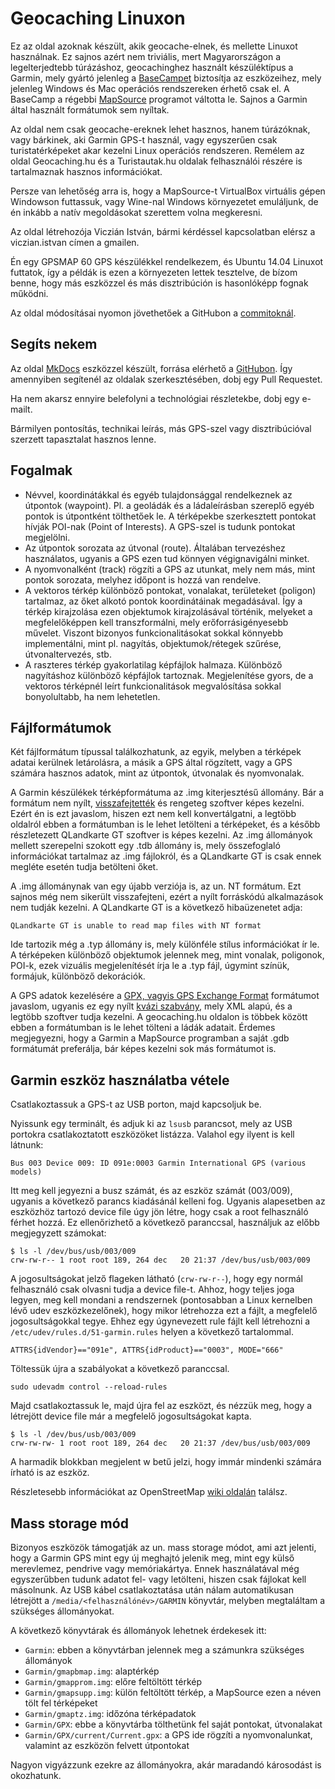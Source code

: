# Geocaching Linuxon

Ez az oldal azoknak készült, akik geocache-elnek, és mellette Linuxot használnak. Ez sajnos azért nem triviális, mert Magyarországon a legelterjedtebb túrázáshoz, geocachinghez használt készüléktípus a Garmin, mely gyártó jelenleg a [BaseCampet](http://www.garmin.com/en-US/shop/downloads/basecamp) biztosítja az eszközeihez, mely jelenleg Windows és Mac operációs rendszereken érhető csak el. A BaseCamp a régebbi [MapSource](http://www8.garmin.com/support/download_details.jsp?id=209) programot váltotta le. Sajnos a Garmin által használt formátumok sem nyíltak.

Az oldal nem csak geocache-ereknek lehet hasznos, hanem túrázóknak, vagy bárkinek, aki Garmin GPS-t használ, vagy egyszerűen csak turistatérképeket akar kezelni Linux operációs rendszeren. Remélem az oldal Geocaching.hu és a Turistautak.hu oldalak felhasználói részére is tartalmaznak hasznos információkat.

Persze van lehetőség arra is, hogy a MapSource-t VirtualBox virtuális gépen Windowson futtassuk, vagy Wine-nal Windows környezetet emuláljunk, de én inkább a natív megoldásokat szerettem volna megkeresni.

Az oldal létrehozója Viczián István, bármi kérdéssel kapcsolatban elérsz a viczian.istvan címen a gmailen.

Én egy GPSMAP 60 GPS készülékkel rendelkezem, és Ubuntu 14.04 Linuxot futtatok, így a példák is ezen a környezeten lettek tesztelve, de bízom benne, hogy más eszközzel és más disztribúción is hasonlóképp fognak működni.

Az oldal módosításai nyomon jövethetőek a GitHubon a [commitoknál](https://github.com/vicziani/geolinuxhu/commits/master).

## Segíts nekem

Az oldal [MkDocs](http://www.mkdocs.org/) eszközzel készült, forrása elérhető a [GitHubon](https://github.com/vicziani/geolinuxhu). Így amennyiben segítenél az oldalak szerkesztésében, dobj egy Pull Requestet.

Ha nem akarsz ennyire belefolyni a technológiai részletekbe, dobj egy e-mailt.

Bármilyen pontosítás, technikai leírás, más GPS-szel vagy disztribúcióval szerzett tapasztalat hasznos lenne.

## Fogalmak

* Névvel, koordinátákkal és egyéb tulajdonsággal rendelkeznek az útpontok (waypoint). Pl. a geoládák és a ládaleírásban szereplő egyéb pontok is útpontként tölthetőek le. A térképekbe szerkesztett pontokat hívják POI-nak (Point of Interests). A GPS-szel is tudunk pontokat megjelölni.
* Az útpontok sorozata az útvonal (route). Általában tervezéshez használatos, ugyanis a GPS ezen tud könnyen végignavigálni minket. 
* A nyomvonalként (track) rögzíti a GPS az utunkat, mely nem más, mint pontok sorozata, melyhez időpont is hozzá van rendelve.
* A vektoros térkép különböző pontokat, vonalakat, területeket (poligon) tartalmaz, az őket alkotó pontok koordinátáinak megadásával. Így a térkép kirajzolása ezen objektumok kirajzolásával történik, melyeket a megfelelőképpen kell transzformálni, mely erőforrásigényesebb művelet. Viszont bizonyos funkcionalitásokat sokkal könnyebb implementálni, mint pl. nagyítás, objektumok/rétegek szűrése, útvonaltervezés, stb.
* A raszteres térkép gyakorlatilag képfájlok halmaza. Különböző nagyításhoz különböző képfájlok tartoznak. Megjelenítése gyors, de a vektoros térképnél leírt funkcionalitások megvalósítása sokkal bonyolultabb, ha nem lehetetlen.

## Fájlformátumok

Két fájlformátum típussal találkozhatunk, az egyik, melyben a térképek adatai kerülnek letárolásra, a másik a GPS által rögzített, vagy a GPS számára hasznos adatok, mint az útpontok, útvonalak és nyomvonalak.

A Garmin készülékek térképformátuma az .img kiterjesztésű állomány. Bár a formátum nem nyílt, [visszafejtették](http://wiki.openstreetmap.org/wiki/OSM_Map_On_Garmin/IMG_File_Format) és rengeteg szoftver képes kezelni. Ezért én is ezt javaslom, hiszen ezt nem kell konvertálgatni, a legtöbb oldalról ebben a formátumban is le lehet letölteni a térképeket, és a később részletezett QLandkarte GT szoftver is képes kezelni. Az .img állományok mellett szerepelni szokott egy .tdb állomány is, mely összefoglaló információkat tartalmaz az .img fájlokról, és a QLandkarte GT is csak ennek megléte esetén tudja betölteni őket.

A .img állománynak van egy újabb verziója is, az un. NT formátum. Ezt sajnos még nem sikerült visszafejteni, ezért a nyílt forráskódú alkalmazások nem tudják kezelni. A QLandkarte GT is a következő hibaüzenetet adja:

	QLandkarte GT is unable to read map files with NT format

Ide tartozik még a .typ állomány is, mely különféle stílus információkat ír le. A térképeken különböző objektumok jelennek meg, mint vonalak, poligonok, POI-k, ezek vizuális megjelenítését írja le a .typ fájl, úgymint színük, formájuk, különböző dekorációk.

A GPS adatok kezelésére a [GPX, vagyis GPS Exchange Format](http://en.wikipedia.org/wiki/GPS_Exchange_Format) formátumot javaslom, ugyanis ez egy nyílt [kvázi szabvány](http://www.topografix.com/gpx.asp), mely XML alapú, és a legtöbb szoftver tudja kezelni. A geocaching.hu oldalon is többek között ebben a formátumban is le lehet tölteni a ládák adatait. Érdemes megjegyezni, hogy a Garmin a MapSource programban a saját .gdb formátumát preferálja, bár képes kezelni sok más formátumot is.

## Garmin eszköz használatba vétele

Csatlakoztassuk a GPS-t az USB porton, majd kapcsoljuk be.

Nyissunk egy terminált, és adjuk ki az `lsusb` parancsot, mely az USB portokra csatlakoztatott eszközöket listázza. Valahol egy ilyent is kell látnunk:

	Bus 003 Device 009: ID 091e:0003 Garmin International GPS (various models)

Itt meg kell jegyezni a busz számát, és az eszköz számát (003/009), ugyanis a következő parancs kiadásánál kelleni fog. Ugyanis alapesetben az eszközhöz tartozó device file úgy jön létre, hogy csak a root felhasználó férhet hozzá. Ez ellenőrizhető a következő paranccsal, használjuk az előbb megjegyzett számokat:

	$ ls -l /dev/bus/usb/003/009
	crw-rw-r-- 1 root root 189, 264 dec   20 21:37 /dev/bus/usb/003/009

A jogosultságokat jelző flageken látható (`crw-rw-r--`), hogy egy normál felhasználó csak olvasni tudja a device file-t. Ahhoz, hogy teljes joga legyen, meg kell mondani a rendszernek (pontosabban a Linux kernelben lévő udev eszközkezelőnek), hogy mikor létrehozza ezt a fájlt, a megfelelő jogosultságokkal tegye. Ehhez egy úgynevezett rule fájlt kell létrehozni a `/etc/udev/rules.d/51-garmin.rules` helyen a következő tartalommal.

	ATTRS{idVendor}=="091e", ATTRS{idProduct}=="0003", MODE="666"

Töltessük újra a szabályokat a következő paranccsal.

	sudo udevadm control --reload-rules

Majd csatlakoztassuk le, majd újra fel az eszközt, és nézzük meg, hogy a létrejött device file már a megfelelő jogosultságokat kapta.

	$ ls -l /dev/bus/usb/003/009
	crw-rw-rw- 1 root root 189, 264 dec   20 21:37 /dev/bus/usb/003/009

A harmadik blokkban megjelent w betű jelzi, hogy immár mindenki számára írható is az eszköz.

Részletesebb információkat az OpenStreetMap [wiki oldalán](http://wiki.openstreetmap.org/wiki/USB_Garmin_on_GNU/Linux) találsz.

## Mass storage mód

Bizonyos eszközök támogatják az un. mass storage módot, ami azt jelenti, hogy a Garmin GPS mint egy új meghajtó jelenik meg, mint egy külső merevlemez, pendrive vagy memóriakártya. Ennek használatával még egyszerűbben tudunk adatot fel- vagy letölteni, hiszen csak fájlokat kell másolnunk. Az USB kábel csatlakoztatása után nálam automatikusan létrejött a `/media/<felhasználónév>/GARMIN` könyvtár, melyben megtaláltam a szükséges állományokat.

A következő könyvtárak és állományok lehetnek érdekesek itt:

* `Garmin`: ebben a könyvtárban jelennek meg a számunkra szükséges állományok
* `Garmin/gmapbmap.img`: alaptérkép
* `Garmin/gmapprom.img`: előre feltöltött térkép
* `Garmin/gmapsupp.img`: külön feltöltött térkép, a MapSource ezen a néven tölt fel térképeket
* `Garmin/gmaptz.img`: időzóna térképadatok
* `Garmin/GPX`: ebbe a könyvtárba tölthetünk fel saját pontokat, útvonalakat
* `Garmin/GPX/current/Current.gpx`: a GPS ide rögzíti a nyomvonalunkat, valamint az eszközön felvett útpontokat

Nagyon vigyázzunk ezekre az állományokra, akár maradandó károsodást is okozhatunk.
